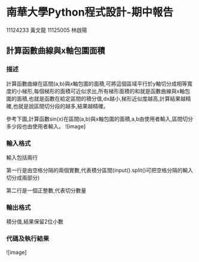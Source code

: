 # 南華大學Python程式設計-期中報告
11124233 黃文龍 11125005 林啟陽
## 計算函數曲線與x軸包圍面積
### 描述
計算函數曲線在區間(a,b)與x軸包圍的面積,可將這個區域平行於y軸切分成相等寬度的小梯形,每個梯形的面積可近似求出,所有梯形面積的和就是函數曲線與x軸包圍的面積,也就是函數在給定區間的積分值,dx越小,梯形近似度越高,計算結果越精確,也就是說區間切分段的越多,結果越精確。

參考下圖,計算函數sin(x)在區間(a,b)與x軸包圍的面積,a,b由使用者輸入,區間切分多少段也由使用者輸入。
![image] 
### 輸入格式
輸入包括兩行

第一行是由空格分隔的兩個實數,代表積分區間(input().split()可把空格分隔的輸入切分成兩部分)

第二行是一個正整數,代表切分數量
### 輸出格式
積分值,結果保留2位小數
### 代碼及執行結果
![image] 
